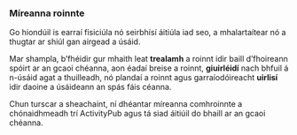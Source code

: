 ### Míreanna roinnte
Go hiondúil is earraí fisiciúla nó seirbhísí áitiúla iad seo, a mhalartaítear nó a thugtar ar shiúl gan airgead a úsáid.

Mar shampla, b’fhéidir gur mhaith leat **trealamh** a roinnt idir baill d’fhoireann spóirt ar an gcaoi chéanna, aon éadaí breise a roinnt, **giuirléidí** nach bhfuil á n-úsáid agat a thuilleadh, nó plandaí a roinnt agus garraíodóireacht **uirlisí** idir daoine a úsáideann an spás fáis céanna.

Chun turscar a sheachaint, ní dhéantar míreanna comhroinnte a chónaidhmeadh trí ActivityPub agus tá siad áitiúil do bhaill ar an gcaoi chéanna.
